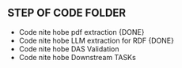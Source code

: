 ## STEP OF CODE FOLDER

- Code nite hobe pdf extraction  {DONE}
- Code nite hobe LLM extraction for RDF {DONE}
- Code nite hobe DAS Validation
- Code nite hobe Downstream TASKs